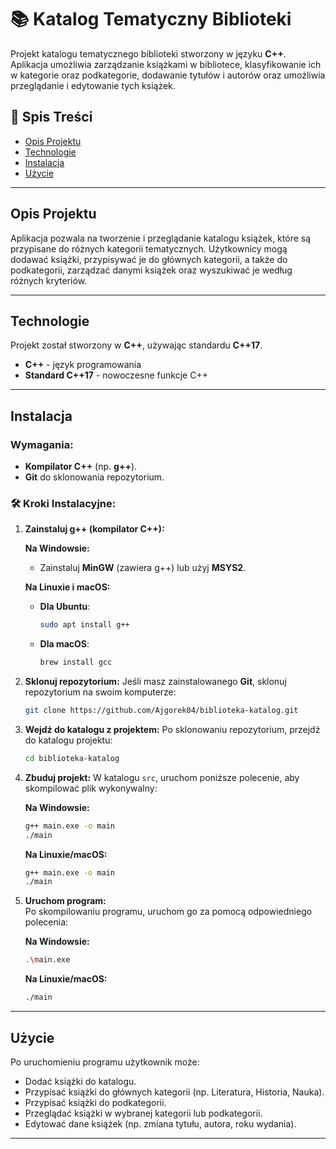 # 📚 Katalog Tematyczny Biblioteki

Projekt katalogu tematycznego biblioteki stworzony w języku **C++**. Aplikacja umożliwia zarządzanie książkami w bibliotece, klasyfikowanie ich w kategorie oraz podkategorie, dodawanie tytułów i autorów oraz umożliwia przeglądanie i edytowanie tych książek.

## 📑 Spis Treści

- [Opis Projektu](#opis-projektu)
- [Technologie](#technologie)
- [Instalacja](#instalacja)
- [Użycie](#użycie)

---

## Opis Projektu

Aplikacja pozwala na tworzenie i przeglądanie katalogu książek, które są przypisane do różnych kategorii tematycznych. Użytkownicy mogą dodawać książki, przypisywać je do głównych kategorii, a także do podkategorii, zarządzać danymi książek oraz wyszukiwać je według różnych kryteriów.

---

## Technologie

Projekt został stworzony w **C++**, używając standardu **C++17**.

- **C++** - język programowania
- **Standard C++17** - nowoczesne funkcje C++

---

## Instalacja

### Wymagania:

- **Kompilator C++** (np. **g++**).
- **Git** do sklonowania repozytorium.

### 🛠 Kroki Instalacyjne:

1.  **Zainstaluj g++ (kompilator C++):**

    **Na Windowsie:**

    - Zainstaluj **MinGW** (zawiera g++) lub użyj **MSYS2**.

    **Na Linuxie i macOS:**

    - **Dla Ubuntu**:
      ```bash
      sudo apt install g++
      ```
    - **Dla macOS**:
      ```bash
      brew install gcc
      ```

2.  **Sklonuj repozytorium:**
    Jeśli masz zainstalowanego **Git**, sklonuj repozytorium na swoim komputerze:

    ```bash
    git clone https://github.com/Ajgorek04/biblioteka-katalog.git
    ```

3.  **Wejdź do katalogu z projektem:**
    Po sklonowaniu repozytorium, przejdź do katalogu projektu:

    ```bash
    cd biblioteka-katalog
    ```

4.  **Zbuduj projekt:**
    W katalogu `src`, uruchom poniższe polecenie, aby skompilować plik wykonywalny:

    **Na Windowsie:**

    ```bash
    g++ main.exe -o main
    ./main
    ```

    **Na Linuxie/macOS:**

    ```bash
    g++ main.exe -o main
    ./main
    ```

5.  **Uruchom program:**  
    Po skompilowaniu programu, uruchom go za pomocą odpowiedniego polecenia:

    **Na Windowsie:**

    ```bash
    .\main.exe
    ```

    **Na Linuxie/macOS:**

    ```bash
    ./main
    ```

---

## Użycie

Po uruchomieniu programu użytkownik może:

- Dodać książki do katalogu.
- Przypisać książki do głównych kategorii (np. Literatura, Historia, Nauka).
- Przypisać książki do podkategorii.
- Przeglądać książki w wybranej kategorii lub podkategorii.
- Edytować dane książek (np. zmiana tytułu, autora, roku wydania).

---
